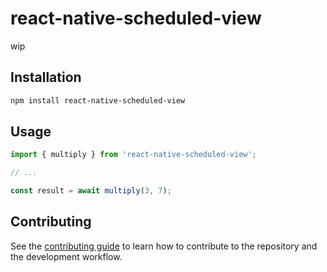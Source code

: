 # react-native-scheduled-view

wip

## Installation

```sh
npm install react-native-scheduled-view
```

## Usage


```js
import { multiply } from 'react-native-scheduled-view';

// ...

const result = await multiply(3, 7);
```


## Contributing

See the [contributing guide](CONTRIBUTING.md) to learn how to contribute to the repository and the development workflow.

